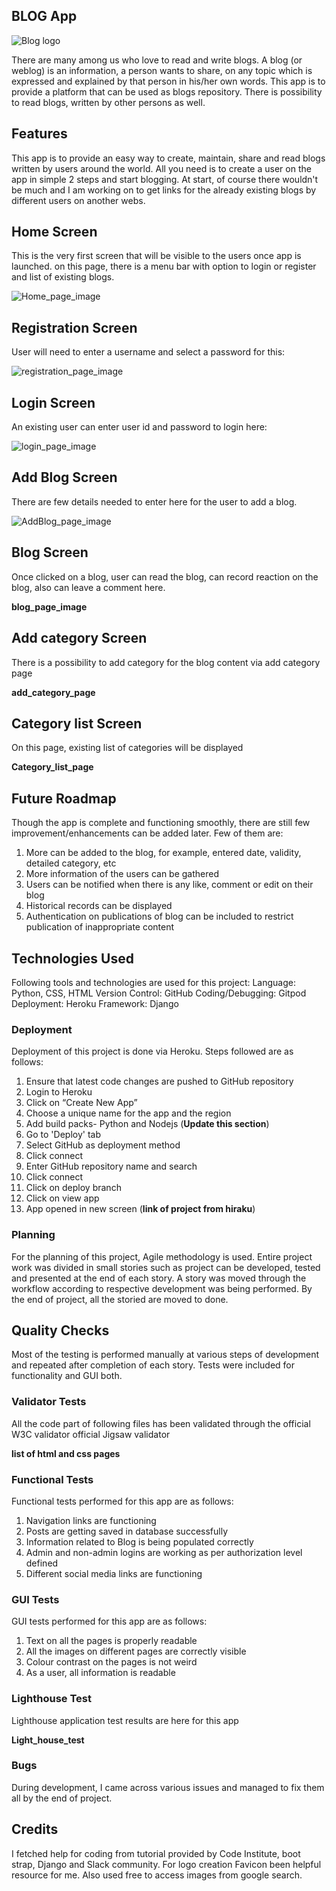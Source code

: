 ## BLOG App 
![Blog logo](static/images/favicon.ico)

There are many among us who love to read and write blogs. A blog (or weblog) is an information, a person wants to share, on any topic which is expressed and explained by that person in his/her own words. This app is to provide a platform that can be used as blogs repository. There is possibility to read blogs, written by other persons as well. 

## Features

This app is to provide an easy way to create, maintain, share and read blogs written by users around the world. All you need is to create a user on the app in simple 2 steps and start blogging. At start, of course there wouldn't be much and I am working on to get links for the already existing blogs by different users on another webs.

## Home Screen

This is the very first screen that will be visible to the users once app is launched. on this page, there is a menu bar with option to login or register and list of existing blogs.

![Home_page_image](static/images/homepage.png)

## Registration Screen

User will need to enter a username and select a password for this:

![registration_page_image](static/images/registerpage.png)

## Login Screen

An existing user can enter user id and password to login here:

![login_page_image](static/images/loginpage.png)

## Add Blog Screen

There are few details needed to enter here for the user to add a blog. 

![AddBlog_page_image](static/images/addblogpage.png)

## Blog Screen

Once clicked on a blog, user can read the blog, can record reaction on the blog, also can leave a comment here.

**blog_page_image**

## Add category Screen

There is a possibility to add category for the blog content via add category page

**add_category_page**

## Category list Screen

On this page, existing list of categories will be displayed

**Category_list_page**

## Future Roadmap

Though the app is complete and functioning smoothly, there are still few improvement/enhancements can be added later. Few of them are:
1. More can be added to the blog, for example, entered date, validity, detailed category, etc
2. More information of the users can be gathered
3. Users can be notified when there is any like, comment or edit on their blog
4. Historical records can be displayed
5. Authentication on publications of blog can be included to restrict publication of inappropriate content

## Technologies Used

Following tools and technologies are used for this project:
Language: Python, CSS, HTML
Version Control: GitHub
Coding/Debugging: Gitpod
Deployment: Heroku
Framework: Django

### Deployment

Deployment of this project is done via Heroku. Steps followed are as follows:
1. Ensure that latest code changes are pushed to GitHub repository
2. Login to Heroku
3. Click on “Create New App”
4. Choose a unique name for the app and the region
5. Add build packs- Python and Nodejs (**Update this section**)
6. Go to 'Deploy' tab
7. Select GitHub as deployment method
8. Click connect
9. Enter GitHub repository name and search
10. Click connect
11. Click on deploy branch
12. Click on view app
13. App opened in new screen (**link of project from hiraku**)

### Planning

For the planning of this project, Agile methodology is used. Entire project work was divided in small stories such as project can be developed, tested and presented at the end of each story. A story was moved through the workflow according to respective development was being performed. By the end of project, all the storied are moved to done.

## Quality Checks

Most of the testing is performed manually at various steps of development and repeated after completion of each story. Tests were included for functionality and GUI both.

### Validator Tests

All the code part of following files has been validated through the official W3C validator official Jigsaw validator

**list of html and css pages**

### Functional Tests

Functional tests performed for this app are as follows:
1. Navigation links are functioning
2. Posts are getting saved in database successfully
3. Information related to Blog is being populated correctly
4. Admin and non-admin logins are working as per authorization level defined
5. Different social media links are functioning

### GUI Tests

GUI tests performed for this app are as follows:
1. Text on all the pages is properly readable
2. All the images on different pages are correctly visible
3. Colour contrast on the pages is not weird
4. As a user, all information is readable 

### Lighthouse Test

Lighthouse application test results are here for this app

**Light_house_test**

### Bugs

During development, I came across various issues and managed to fix them all by the end of project.

## Credits

I fetched help for coding from tutorial provided by Code Institute, boot strap, Django and Slack community. For logo creation Favicon been helpful resource for me. Also used free to access images from google search.
